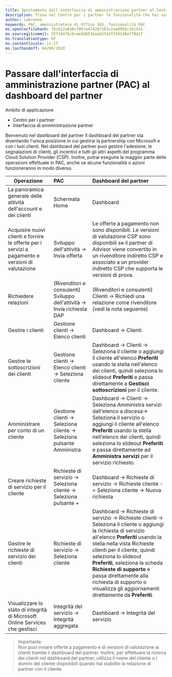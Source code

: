 ```yaml
---
title: Spostamento dall'interfaccia di amministrazione partner al Centro per i partner
description: Trova nel Centro per i partner le funzionalità che hai usato nell'interfaccia di amministrazione partner
author: labrenne
keywords: PAC, amministratore di Office 365, funzionalità PAC
ms.openlocfilehash: 7bcb12a918cf007a474287183c2aa0956c161431
ms.sourcegitcommit: 32f34476cbcae58651baab15d3f5591d6ef70d27
ms.translationtype: HT
ms.contentlocale: it-IT
ms.lasthandoff: 04/08/2018
---
```

# <a name="moving-from-partner-admin-center-pac-to-the-partner-dashboard"></a>Passare dall'interfaccia di amministrazione partner (PAC) al dashboard del partner

Ambito di applicazione
- Centro per i partner
- Interfaccia di amministrazione partner

Benvenuto nel dashboard del partner Il dashboard del partner sta diventando l'unica posizione in cui gestirai la partnership con Microsoft e con i tuoi clienti. Nel dashboard del partner puoi gestire l'adesione, le segnalazioni di clienti, gli incentivi e tutti gli altri aspetti del programma Cloud Solution Provider (CSP). Inoltre, potrai eseguire la maggior parte delle operazioni effettuate in PAC, anche se alcune funzionalità o azioni funzioneranno in modo diverso. 


|**Operazione**   |**PAC**   |**Dashboard del partner**   |
|--------------|:--------------|:---------------|
|La panoramica generale delle attività dell'account e dei clienti|Schermata Home|Dashboard|
|Acquisire nuovi clienti e fornire le offerte per i servizi a pagamento e versioni di valutazione|Sviluppo dell'attività -> Invia offerta|Le offerte a pagamento non sono disponibili. Le versioni di valutazione CSP sono disponibili se il partner di Advisor viene convertito in un rivenditore indiretto CSP e associato a un provider indiretto CSP che supporta le versioni di prova. |
|Richiedere relazioni|(Rivenditori e consulenti) Sviluppo dell'attività -> Invia richiesta DAP|(Rivenditori e consulenti) Clienti -> Richiedi una relazione come rivenditore (vedi la nota seguente)|
|Gestire i clienti|Gestione clienti -> Elenco clienti|Dashboard -> Clienti|
|Gestire le sottoscrizioni dei clienti|Gestione clienti -> Elenco clienti -> Seleziona cliente|Dashboard -> Clienti -> Seleziona il cliente o aggiungi il cliente all'elenco **Preferiti** usando la stella nell'elenco dei clienti, quindi seleziona lo slideout **Preferiti** e passa direttamente a **Gestisci sottoscrizioni** per il cliente.|
|Amministrare per conto di un cliente|Gestione clienti -> Seleziona cliente -> Seleziona pulsante Amministra|Dashboard -> Clienti -> Seleziona Amministra servizi dall'elenco a discesa-> Seleziona il servizio o aggiungi il cliente all'elenco **Preferiti** usando la stella nell'elenco dei clienti, quindi seleziona lo slideout **Preferiti** e passa direttamente ad **Amministra servizi** per il servizio richiesto.|
|Creare richieste di servizio per il cliente|Richieste di servizio -> Seleziona cliente -> Seleziona pulsante + | Dashboard -> Richieste di servizio -> Richieste cliente -> Seleziona cliente -> Nuova richiesta|
|Gestire le richieste di servizio dei clienti| Richieste di servizio -> Seleziona cliente|Dashboard -> Richieste di servizio -> Richieste clienti -> Seleziona il cliente o aggiungi la richiesta di servizio all'elenco **Preferiti** usando la stella nella vista Richieste clienti per il cliente, quindi seleziona lo slideout **Preferiti**, seleziona la scheda **Richieste di supporto** e passa direttamente alla richiesta di supporto o visualizza gli aggiornamenti direttamente da **Preferiti**.|
|Visualizzare lo stato di integrità di Microsoft Online Services che gestisci|Integrità del servizio -> Integrità aggregata|Dashboard -> Integrità del servizio|

>Importante<br>
Non puoi inviare offerte a pagamento e di versioni di valutazione ai clienti tramite il dashboard del partner. Inoltre, per effettuare la ricerca dei clienti nel dashboard del partner, utilizza il nome del cliente o i domini del cliente disponibili quando hai stabilito la relazione di partner con il cliente.